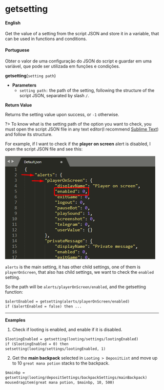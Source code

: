 
# getsetting

<!-- tabs:start -->

#### **English**

Get the value of a setting from the script JSON and store it in a variable, that can be used in functions and conditions.

#### **Portuguese**

Obter o valor de uma configuração do JSON do script e guardar em uma variável, que pode ser utilizada em funções e condições.

<!-- tabs:end -->


**getsetting**(`setting path`)

- **Parameters**
  - `setting path:` the path of the setting, following the structure of the script JSON, separated by slash `/`.


**Return Value**

Returns the setting value upon success, or `-1` otherwise.

?> To know what is the setting path of the option you want to check, you must open the script JSON file in any text editor(I recommend [Sublime Text](https://www.sublimetext.com/)) and follow its structure.


For example, if I want to check if the **player on screen** alert is disabled, I open the script JSON file and see this:

![](../../_media/cavebot/functions/getsetting_example.png)

`alerts` is the main setting, it has other child settings, one of them is `playerOnScreen`, that also has child settings, we want to check the `enabled` setting.

So the path will be `alerts/playerOnScreen/enabled`, and the getsetting function:
```action
$alertEnabled = getsetting(alerts/playerOnScreen/enabled)
if ($alertEnabled = false) then ...
```

---

**Examples**

1. Check if looting is enabled, and enable if it is disabled.

```action
$lootingEnabled = getsetting(looting/settings/lootingEnabled)
if ($lootingEnabled = 0) then setsetting(looting/settings/lootingEnabled, 1)
```


2. Get the **main backpack** selected in `Looting > DepositList` and move up to 10 `great mana potion` stacks to the backpack.

```action
$mainbp = getsetting(looting/depositSettings/backpackSettings/mainBackpack)
mousedragitem(great mana potion, $mainbp, 10, 500)
```
